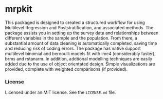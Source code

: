 # mrpkit

This packaged is designed to created a structured workflow for using Multilevel Regression and Poststratification, and associated methods. The package assists you in setting up the survey data and relationships between different variables in the sample and the population. From there, a substantial amount of data cleaning is automatically completed, saving time and reducing risk of coding errors. The package has native support multilevel binomial and bernoulli models fit with lme4 (considerably faster), brms and rstanarm. In addition, addtional modelling techniques are easily added due to the use of object orientated design. Simple visualizations are provided, complete with weighted comparisons (if provided). 


### License 

Licensed under an MIT license. See the `LICENSE.md` file.
